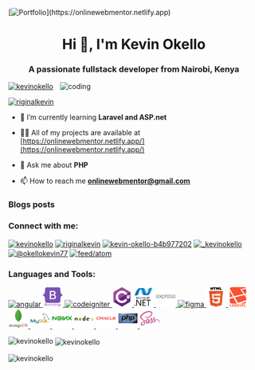 [![Portfolio]([https://1.bp.blogspot.com/-7A4WynwLsM...](https://instagram.fnbo2-1.fna.fbcdn.net/v/t51.2885-19/279892088_1039097113386108_1168681284889602618_n.jpg?_nc_ht=instagram.fnbo2-1.fna.fbcdn.net&_nc_cat=100&_nc_ohc=y0OwxZS1nWYAX9UuU4y&edm=ABfd0MgBAAAA&ccb=7-5&oh=00_AT88-VFhENySn9uVBr0ucpLkL6AbKE1BxJiTcIFwqYJ2kw&oe=629814CC&_nc_sid=7bff83))](https://onlinewebmentor.netlify.app)
<h1 align="center">Hi 👋, I'm Kevin Okello</h1>
<h3 align="center">A passionate fullstack developer from Nairobi, Kenya</h3>
<img align="right" alt="coding" width="400" src="https://37.media.tumblr.com/a5b210865cf400a21f2b8fb912c12775/tumblr_n9p276dJa91shpedgo1_400.gif">
<p align="left"> <a href="https://github.com/ryo-ma/github-profile-trophy"><img src="https://github-profile-trophy.vercel.app/?username=kevinokello" alt="kevinokello" /></a> </p>

<p align="left"> <a href="https://twitter.com/riginalkevin" target="blank"><img src="https://img.shields.io/twitter/follow/riginalkevin?logo=twitter&style=for-the-badge" alt="riginalkevin" /></a> </p>

- 🌱 I’m currently learning **Laravel and ASP.net**

- 👨‍💻 All of my projects are available at [https://onlinewebmentor.netlify.app/](https://onlinewebmentor.netlify.app/)

- 💬 Ask me about **PHP**

- 📫 How to reach me **onlinewebmentor@gmail.com**

### Blogs posts
<!-- BLOG-POST-LIST:START -->
<!-- BLOG-POST-LIST:END -->

<h3 align="left">Connect with me:</h3>
<p align="left">
<a href="https://dev.to/kevinokello" target="blank"><img align="center" src="https://raw.githubusercontent.com/rahuldkjain/github-profile-readme-generator/master/src/images/icons/Social/devto.svg" alt="kevinokello" height="30" width="40" /></a>
<a href="https://twitter.com/riginalkevin" target="blank"><img align="center" src="https://raw.githubusercontent.com/rahuldkjain/github-profile-readme-generator/master/src/images/icons/Social/twitter.svg" alt="riginalkevin" height="30" width="40" /></a>
<a href="https://linkedin.com/in/kevin-okello-b4b977202" target="blank"><img align="center" src="https://raw.githubusercontent.com/rahuldkjain/github-profile-readme-generator/master/src/images/icons/Social/linked-in-alt.svg" alt="kevin-okello-b4b977202" height="30" width="40" /></a>
<a href="https://instagram.com/_kevinokello" target="blank"><img align="center" src="https://raw.githubusercontent.com/rahuldkjain/github-profile-readme-generator/master/src/images/icons/Social/instagram.svg" alt="_kevinokello" height="30" width="40" /></a>
<a href="https://medium.com/@okellokevin77" target="blank"><img align="center" src="https://raw.githubusercontent.com/rahuldkjain/github-profile-readme-generator/master/src/images/icons/Social/medium.svg" alt="@okellokevin77" height="30" width="40" /></a>
<a href="/feed/atom" target="blank"><img align="center" src="https://raw.githubusercontent.com/rahuldkjain/github-profile-readme-generator/master/src/images/icons/Social/rss.svg" alt="feed/atom" height="30" width="40" /></a>
</p>

<h3 align="left">Languages and Tools:</h3>
<p align="left"> <a href="https://angular.io" target="_blank" rel="noreferrer"> <img src="https://angular.io/assets/images/logos/angular/angular.svg" alt="angular" width="40" height="40"/> </a> <a href="https://getbootstrap.com" target="_blank" rel="noreferrer"> <img src="https://raw.githubusercontent.com/devicons/devicon/master/icons/bootstrap/bootstrap-plain-wordmark.svg" alt="bootstrap" width="40" height="40"/> </a> <a href="https://codeigniter.com" target="_blank" rel="noreferrer"> <img src="https://cdn.worldvectorlogo.com/logos/codeigniter.svg" alt="codeigniter" width="40" height="40"/> </a> <a href="https://www.w3schools.com/cs/" target="_blank" rel="noreferrer"> <img src="https://raw.githubusercontent.com/devicons/devicon/master/icons/csharp/csharp-original.svg" alt="csharp" width="40" height="40"/> </a> <a href="https://dotnet.microsoft.com/" target="_blank" rel="noreferrer"> <img src="https://raw.githubusercontent.com/devicons/devicon/master/icons/dot-net/dot-net-original-wordmark.svg" alt="dotnet" width="40" height="40"/> </a> <a href="https://expressjs.com" target="_blank" rel="noreferrer"> <img src="https://raw.githubusercontent.com/devicons/devicon/master/icons/express/express-original-wordmark.svg" alt="express" width="40" height="40"/> </a> <a href="https://www.figma.com/" target="_blank" rel="noreferrer"> <img src="https://www.vectorlogo.zone/logos/figma/figma-icon.svg" alt="figma" width="40" height="40"/> </a> <a href="https://www.w3.org/html/" target="_blank" rel="noreferrer"> <img src="https://raw.githubusercontent.com/devicons/devicon/master/icons/html5/html5-original-wordmark.svg" alt="html5" width="40" height="40"/> </a> <a href="https://laravel.com/" target="_blank" rel="noreferrer"> <img src="https://raw.githubusercontent.com/devicons/devicon/master/icons/laravel/laravel-plain-wordmark.svg" alt="laravel" width="40" height="40"/> </a> <a href="https://www.mongodb.com/" target="_blank" rel="noreferrer"> <img src="https://raw.githubusercontent.com/devicons/devicon/master/icons/mongodb/mongodb-original-wordmark.svg" alt="mongodb" width="40" height="40"/> </a> <a href="https://www.mysql.com/" target="_blank" rel="noreferrer"> <img src="https://raw.githubusercontent.com/devicons/devicon/master/icons/mysql/mysql-original-wordmark.svg" alt="mysql" width="40" height="40"/> </a> <a href="https://www.nginx.com" target="_blank" rel="noreferrer"> <img src="https://raw.githubusercontent.com/devicons/devicon/master/icons/nginx/nginx-original.svg" alt="nginx" width="40" height="40"/> </a> <a href="https://nodejs.org" target="_blank" rel="noreferrer"> <img src="https://raw.githubusercontent.com/devicons/devicon/master/icons/nodejs/nodejs-original-wordmark.svg" alt="nodejs" width="40" height="40"/> </a> <a href="https://www.oracle.com/" target="_blank" rel="noreferrer"> <img src="https://raw.githubusercontent.com/devicons/devicon/master/icons/oracle/oracle-original.svg" alt="oracle" width="40" height="40"/> </a> <a href="https://www.php.net" target="_blank" rel="noreferrer"> <img src="https://raw.githubusercontent.com/devicons/devicon/master/icons/php/php-original.svg" alt="php" width="40" height="40"/> </a> <a href="https://sass-lang.com" target="_blank" rel="noreferrer"> <img src="https://raw.githubusercontent.com/devicons/devicon/master/icons/sass/sass-original.svg" alt="sass" width="40" height="40"/> </a> </p>

<p><img align="left" src="https://github-readme-stats.vercel.app/api/top-langs?username=kevinokello&show_icons=true&locale=en&layout=compact" alt="kevinokello" /></p>

<p>&nbsp;<img align="center" src="https://github-readme-stats.vercel.app/api?username=kevinokello&show_icons=true&locale=en" alt="kevinokello" /></p>

<p><img align="center" src="https://github-readme-streak-stats.herokuapp.com/?user=kevinokello&" alt="kevinokello" /></p>
